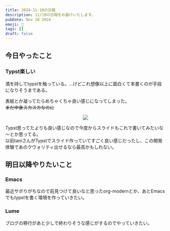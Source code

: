```yaml
---
title: 2024-11-10の日報
description: 11/10の日報をお届けいたします。
pubDate: Nov 10 2024
emoji: 🦊
tags: []
draft: false
---
```


## 今日やったこと

### Typst楽しい

満を持してtypstを触っている。...けどこれ想像以上に面白くて本書くのが手段になりそうまである。

表紙とか凝ってたらめちゃくちゃ良い感じになってしまった。\
~~まだ中身スカスカなのに~~

<center>
<img src="https://r2.comamoca.dev/2024-11-11-typst-book-cover.webp" />
</center>

Typst思ってたよりも良い感じなので今度からスライドもこれで書いてみたいな～とか思ってる。\
以前taniさんがTypstでスライド作っていてすごく良い感じだったし、この開発体験であのクウォリティ出せるなら最高かもしれない。

## 明日以降やりたいこと

### Emacs

最近サボりがちなので前見つけて良いなと思ったorg-modernとか、あとEmacsでもtypstを書く環境を作っていきたい。

### Lume

ブログの移行があと少しで終わりそうな感じがするのでやっていきたい。
